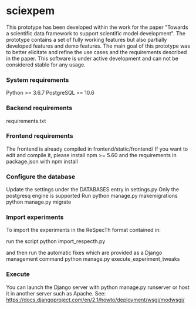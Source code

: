 # sciexpem

This prototype has been developed within the work for the paper
"Towards a scientific data framework to support scientific model development". The prototype contains a set of fully working features but also partially developed features and demo features. The main goal of this prototype was to better elicitate and refine the use cases and the requirements described in the paper.
This software is under active development and can not be considered stable for any usage.

### System requirements

Python >= 3.6.7
PostgreSQL >= 10.6

### Backend requirements

requirements.txt

### Frontend requirements

The frontend is already compiled in frontend/static/frontend/
If you want to edit and compile it, please install 
npm >= 5.60
and the requirements in package.json with npm install

### Configure the database

Update the settings under the DATABASES entry in settings.py
Only the postgresq engine is supported
Run
python manage.py makemigrations
python manage.py migrate

### Import experiments

To import the experiments in the ReSpecTh format contained in:

run the script 
python import_respecth.py <experiment-root>

and then run the automatic fixes which are provided as a Django management command
python manage.py execute_experiment_tweaks

### Execute

You can launch the Django server with
python manage.py runserver
or host it in another server such as Apache. See: https://docs.djangoproject.com/en/2.1/howto/deployment/wsgi/modwsgi/

